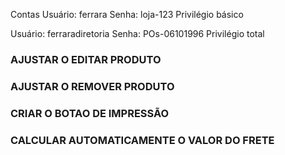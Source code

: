 Contas
Usuário: ferrara
Senha: loja-123
Privilégio básico

Usuário: ferraradiretoria
Senha: POs-06101996
Privilégio total


### AJUSTAR O EDITAR PRODUTO
### AJUSTAR O REMOVER PRODUTO
### CRIAR O BOTAO DE IMPRESSÃO
### CALCULAR AUTOMATICAMENTE O VALOR DO FRETE
